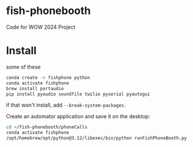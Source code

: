 # fish-phonebooth
Code for WOW 2024 Project

# Install

some of these 
```zsh
conda create -n fishphone python
conda activate fishphone
brew install portaudio
pip install pyaudio soundfile twilio pyserial pyautogui
```

if that won't install, add `--break-system-packages`.

Create an automator application and save it on the desktop: 
```zsh
cd ~/fish-phonebooth/phoneCalls
conda activate fishphone
/opt/homebrew/opt/python@3.12/libexec/bin/python runFishPhoneBooth.py
```
